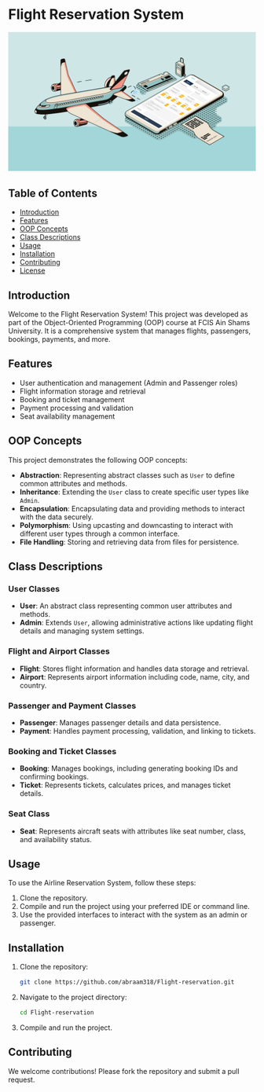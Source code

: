 # Flight Reservation System

![Flight Reservation System](Flight_bg.png)

## Table of Contents

- [Introduction](#introduction)
- [Features](#features)
- [OOP Concepts](#oop-concepts)
- [Class Descriptions](#class-descriptions)
- [Usage](#usage)
- [Installation](#installation)
- [Contributing](#contributing)
- [License](#license)

## Introduction

Welcome to the Flight Reservation System! This project was developed as part of the Object-Oriented Programming (OOP) course at FCIS Ain Shams University. It is a comprehensive system that manages flights, passengers, bookings, payments, and more.

## Features

- User authentication and management (Admin and Passenger roles)
- Flight information storage and retrieval
- Booking and ticket management
- Payment processing and validation
- Seat availability management

## OOP Concepts

This project demonstrates the following OOP concepts:

- **Abstraction**: Representing abstract classes such as `User` to define common attributes and methods.
- **Inheritance**: Extending the `User` class to create specific user types like `Admin`.
- **Encapsulation**: Encapsulating data and providing methods to interact with the data securely.
- **Polymorphism**: Using upcasting and downcasting to interact with different user types through a common interface.
- **File Handling**: Storing and retrieving data from files for persistence.

## Class Descriptions

### User Classes

- **User**: An abstract class representing common user attributes and methods.
- **Admin**: Extends `User`, allowing administrative actions like updating flight details and managing system settings.

### Flight and Airport Classes

- **Flight**: Stores flight information and handles data storage and retrieval.
- **Airport**: Represents airport information including code, name, city, and country.

### Passenger and Payment Classes

- **Passenger**: Manages passenger details and data persistence.
- **Payment**: Handles payment processing, validation, and linking to tickets.

### Booking and Ticket Classes

- **Booking**: Manages bookings, including generating booking IDs and confirming bookings.
- **Ticket**: Represents tickets, calculates prices, and manages ticket details.

### Seat Class

- **Seat**: Represents aircraft seats with attributes like seat number, class, and availability status.

## Usage

To use the Airline Reservation System, follow these steps:

1. Clone the repository.
2. Compile and run the project using your preferred IDE or command line.
3. Use the provided interfaces to interact with the system as an admin or passenger.

## Installation

1. Clone the repository:
    ```bash
    git clone https://github.com/abraam318/Flight-reservation.git
    ```
2. Navigate to the project directory:
    ```bash
    cd Flight-reservation
    ```
3. Compile and run the project.

## Contributing

We welcome contributions! Please fork the repository and submit a pull request.


